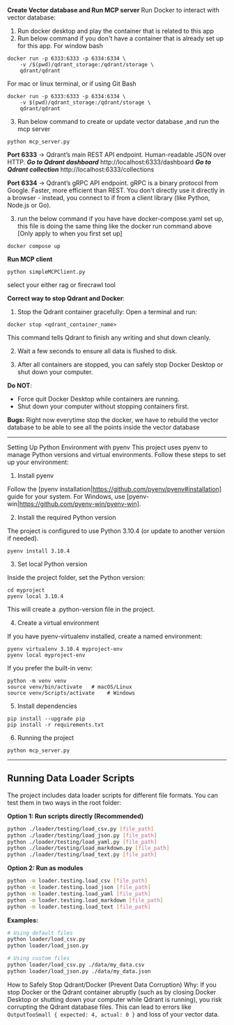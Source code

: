 **Create Vector database and Run MCP server**
Run Docker to interact with vector database:
1. Run docker desktop and play the container that is related to this app
2. Run below command if you don't have a container that is already set up for this app. 
For window bash
```
docker run -p 6333:6333 -p 6334:6334 \
    -v /$(pwd)/qdrant_storage:/qdrant/storage \
    qdrant/qdrant
```
For mac or linux terminal, or if using Git Bash
```
docker run -p 6333:6333 -p 6334:6334 \
    -v $(pwd)/qdrant_storage:/qdrant/storage \
    qdrant/qdrant
```
3. Run below command to create or update vector database ,and run the mcp server
```
python mcp_server.py
```
**Port 6333** → Qdrant’s main REST API endpoint. Human-readable JSON over HTTP.
***Go to Qdrant dashboard***
http://localhost:6333/dashboard
***Go to Qdrant collection***
http://localhost:6333/collections

**Port 6334** → Qdrant’s gRPC API endpoint. gRPC is a binary protocol from Google. Faster, more efficient than REST. You don't directly use it directly in a browser - instead, you connect to if from a client library (like Python, Node.js or Go).

3. run the below command if you have have docker-compose.yaml set up, this file is doing the same thing like the docker run command above [Only apply to when you first set up] 
```
docker compose up 
```

**Run MCP client**
```
python simpleMCPClient.py
```
select your either rag or firecrawl tool

**Correct way to stop Qdrant and Docker**:

1. Stop the Qdrant container gracefully:
Open a terminal and run:
```
docker stop <qdrant_container_name>
```
This command tells Qdrant to finish any writing and shut down cleanly.

2. Wait a few seconds to ensure all data is flushed to disk.

3. After all containers are stopped, you can safely stop Docker Desktop or shut down your computer.

**Do NOT**:

- Force quit Docker Desktop while containers are running.
- Shut down your computer without stopping containers first.

**Bugs:**
Right now everytime stop the docker, we have to rebuild the vector database to be able to see all the points inside the vector database


---
Setting Up Python Environment with pyenv
This project uses pyenv to manage Python versions and virtual environments. Follow these steps to set up your environment:

1. Install pyenv

Follow the [pyenv installation|https://github.com/pyenv/pyenv#installation] guide
 for your system.
For Windows, use [pyenv-win|https://github.com/pyenv-win/pyenv-win].

2. Install the required Python version

The project is configured to use Python 3.10.4 (or update to another version if needed).
```
pyenv install 3.10.4
```

3. Set local Python version

Inside the project folder, set the Python version:
```
cd myproject
pyenv local 3.10.4
```

This will create a .python-version file in the project.

4. Create a virtual environment

If you have pyenv-virtualenv installed, create a named environment:
```
pyenv virtualenv 3.10.4 myproject-env
pyenv local myproject-env
```

If you prefer the built-in venv:
```
python -m venv venv
source venv/bin/activate   # macOS/Linux
source venv/Scripts/activate    # Windows
```

5. Install dependencies
```
pip install --upgrade pip
pip install -r requirements.txt
```

6. Running the project
```
python mcp_server.py
```

---
## Running Data Loader Scripts

The project includes data loader scripts for different file formats. You can test them in two ways in the root folder:

**Option 1: Run scripts directly (Recommended)**
```bash
python ./loader/testing/load_csv.py [file_path]
python ./loader/testing/load_json.py [file_path]
python ./loader/testing/load_yaml.py [file_path]
python ./loader/testing/load_markdown.py [file_path]
python ./loader/testing/load_text.py [file_path]
```

**Option 2: Run as modules**
```bash
python -m loader.testing.load_csv [file_path]
python -m loader.testing.load_json [file_path]
python -m loader.testing.load_yaml [file_path]
python -m loader.testing.load_markdown [file_path]
python -m loader.testing.load_text [file_path]
```

**Examples:**
```bash
# Using default files
python loader/load_csv.py
python loader/load_json.py

# Using custom files
python loader/load_csv.py ./data/my_data.csv
python loader/load_json.py ./data/my_data.json
```

How to Safely Stop Qdrant/Docker (Prevent Data Corruption)
Why:
If you stop Docker or the Qdrant container abruptly (such as by closing Docker Desktop or shutting down your computer while Qdrant is running), you risk corrupting the Qdrant database files. This can lead to errors like ```OutputTooSmall { expected: 4, actual: 0 }``` and loss of your vector data.

